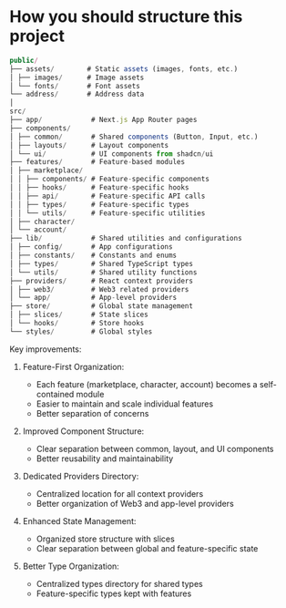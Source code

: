 # How you should structure this project

```js
public/
├── assets/        # Static assets (images, fonts, etc.)
│ ├── images/      # Image assets
│ └── fonts/       # Font assets
└── address/       # Address data
│
src/
├── app/            # Next.js App Router pages
├── components/
│ ├── common/       # Shared components (Button, Input, etc.)
│ ├── layouts/      # Layout components
│ └── ui/           # UI components from shadcn/ui
├── features/       # Feature-based modules
│ ├── marketplace/
│ │ ├── components/ # Feature-specific components
│ │ ├── hooks/      # Feature-specific hooks
│ │ ├── api/        # Feature-specific API calls
│ │ ├── types/      # Feature-specific types
│ │ └── utils/      # Feature-specific utilities
│ ├── character/
│ └── account/
├── lib/            # Shared utilities and configurations
│ ├── config/       # App configurations
│ ├── constants/    # Constants and enums
│ ├── types/        # Shared TypeScript types
│ └── utils/        # Shared utility functions
├── providers/      # React context providers
│ ├── web3/         # Web3 related providers
│ └── app/          # App-level providers
├── store/          # Global state management
│ ├── slices/       # State slices
│ └── hooks/        # Store hooks
└── styles/         # Global styles
```

Key improvements:

1. Feature-First Organization:

   - Each feature (marketplace, character, account) becomes a self-contained module
   - Easier to maintain and scale individual features
   - Better separation of concerns

2. Improved Component Structure:

   - Clear separation between common, layout, and UI components
   - Better reusability and maintainability

3. Dedicated Providers Directory:

   - Centralized location for all context providers
   - Better organization of Web3 and app-level providers

4. Enhanced State Management:

   - Organized store structure with slices
   - Clear separation between global and feature-specific state

5. Better Type Organization:
   - Centralized types directory for shared types
   - Feature-specific types kept with features

